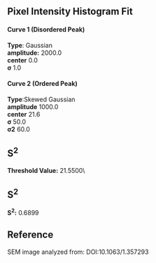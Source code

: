 ## Pixel Intensity Histogram Fit

#### Curve 1 (Disordered Peak)
**Type**: Gaussian\
**amplitude:** 2000.0\
**center** 0.0\
**σ** 1.0


#### Curve 2 (Ordered Peak)
**Type**:Skewed Gaussian\
**amplitude** 1000.0\
**center** 21.6\
**σ** 50.0\
**σ2** 60.0


## S<sup>2</sup>
**Threshold Value:** 21.5500\
## S<sup>2</sup>
**S<sup>2</sup>:** 0.6899

















## Reference
SEM image analyzed from:
DOI:10.1063/1.357293 
